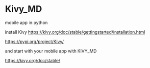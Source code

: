 # Kivy_MD
mobile app in python

install Kivy 
https://kivy.org/doc/stable/gettingstarted/installation.html

https://pypi.org/project/Kivy/

and start with your mobile app with KIVY_MD

https://kivy.org/doc/stable/
